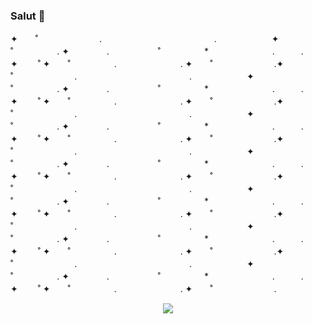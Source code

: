 ### Salut 👋
✦　　˚　　　　　　　.　　　　 　 　　　　　 　　.　　　　　　 ✦　　　　　˚　　　　　. ✦ 　　　　.   　 　　　˚　　　　　*　　 　　　　　.　　　.　　　　✦　　 ˚ ✦　　˚　　　　　.　　　　　 　　. ✦　　˚　　　　　　　.✦　　˚　　　　　　　.　　　　 　 　　　　　 　　.　　　　　　 ✦　　　　　˚　　　　　. ✦ 　　　　.   　 　　　˚　　　　　*　　 　　　　　.　　　.　　　　✦　　 ˚ ✦　　˚　　　　　.　　　　　 　　. ✦　　˚　　　　　　　.✦　　˚　　　　　　　.　　　　 　 　　　　　 　　.　　　　　　 ✦　　　　　˚　　　　　. ✦ 　　　　.   　 　　　˚　　　　　*　　 　　　　　.　　　.　　　　✦　　 ˚ ✦　　˚　　　　　.　　　　　 　　. ✦　　˚　　　　　　　.✦　　˚　　　　　　　.　　　　 　 　　　　　 　　.　　　　　　 ✦　　　　　˚　　　　　. ✦ 　　　　.   　 　　　˚　　　　　*　　 　　　　　.　　　.　　　　✦　　 ˚ ✦　　˚　　　　　.　　　　　 　　. ✦　　˚　　　　　　　.✦　　˚　　　　　　　.　　　　 　 　　　　　 　　.　　　　　　 ✦　　　　　˚　　　　　. ✦ 　　　　.   　 　　　˚　　　　　*　　 　　　　　.　　　.　　　　✦　　 ˚ ✦　　˚　　　　　.　　　　　 　　. ✦　　˚　　　　　　　.✦　　˚　　　　　　　.　　　　 　 　　　　　 　　.　　　　　　 ✦　　　　　˚　　　　　. ✦ 　　　　.   　 　　　˚　　　　　*　　 　　　　　.　　　.　　　　✦　　 ˚ ✦　　˚　　　　　.　　　　　 　　. ✦　　˚　　　　　　　.✦　　˚　　　　　　　.　　　　 　 　　　　　 　　.　　　　　　 ✦　　　　　˚　　　　　. ✦ 　　　　.   　 　　　˚　　　　　*　　 　　　　　.　　　.　　　　✦　　 ˚ ✦　　˚　　　　　.　　　　　 　　. ✦　　˚　　　　　　　.

<!--
**Walkoud/Walkoud** is a ✨ _special_ ✨ repository because its `README.md` (this file) appears on your GitHub profile.

Here are some ideas to get you started:

- 🔭 I’m currently working on ...
- 🌱 I’m currently learning ...
- 👯 I’m looking to collaborate on ...
- 🤔 I’m looking for help with ...
- 💬 Ask me about ...
- 📫 How to reach me: ...
- 😄 Pronouns: ...
- ⚡ Fun fact: ...
- A simple way to see how many people have visited your website or GitHub repo.
-->




<p align="center">
<a href="https://komarev.com/ghpvc/?username=your-github-username&color=dc143c"><img src="https://komarev.com/ghpvc/?username=your-github-username&color=dc143c"></a>
<a href="https://discord.link/hap"> <img src="https://img.shields.io/discord/736923536475684974?label=Join%20HΛP&logo=discord&style=flat-square></a>

</p>
